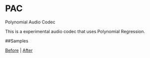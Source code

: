 PAC
===

Polynomial Audio Codec

This is a experimental audio codec that uses Polynomial Regression.

##Samples

[Before](http://daring.benjojo.co.uk/DataStore/pac/before.wav) | [After](http://daring.benjojo.co.uk/DataStore/pac/after.wav)
